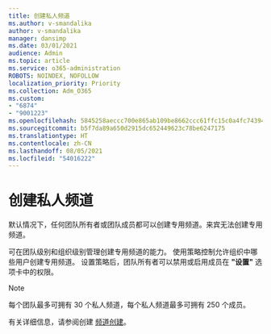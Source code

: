 ```yaml
---
title: 创建私人频道
ms.author: v-smandalika
author: v-smandalika
manager: dansimp
ms.date: 03/01/2021
audience: Admin
ms.topic: article
ms.service: o365-administration
ROBOTS: NOINDEX, NOFOLLOW
localization_priority: Priority
ms.collection: Adm_O365
ms.custom:
- "6874"
- "9001223"
ms.openlocfilehash: 5845258aeccc700e865ab109be8662ccc61ffc15c0a4fc7439449af22c73b30d
ms.sourcegitcommit: b5f7da89a650d2915dc652449623c78be6247175
ms.translationtype: HT
ms.contentlocale: zh-CN
ms.lasthandoff: 08/05/2021
ms.locfileid: "54016222"
---
```

# <a name="create-a-private-channel"></a>创建私人频道

默认情况下，任何团队所有者或团队成员都可以创建专用频道。来宾无法创建专用频道。 

可在团队级别和组织级别管理创建专用频道的能力。 使用策略控制允许组织中哪些用户创建专用频道。 设置策略后，团队所有者可以禁用或启用成员在 **"设置"** 选项卡中的权限。

> [!NOTE]
> 每个团队最多可拥有 30 个私人频道，每个私人频道最多可拥有 250 个成员。

有关详细信息，请参阅创建 [频道创建](https://docs.microsoft.com/MicrosoftTeams/private-channels#private-channel-creation)。


